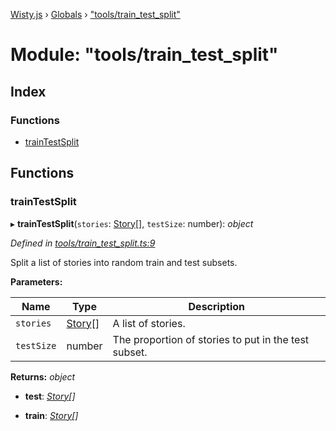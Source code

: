 [Wisty.js](../README.md) › [Globals](../globals.md) › ["tools/train_test_split"](_tools_train_test_split_.md)

# Module: "tools/train_test_split"

## Index

### Functions

* [trainTestSplit](_tools_train_test_split_.md#traintestsplit)

## Functions

###  trainTestSplit

▸ **trainTestSplit**(`stories`: [Story](_utils_state_.md#story)[], `testSize`: number): *object*

*Defined in [tools/train_test_split.ts:9](https://github.com/the-new-sky/Wisty.js/blob/22c0b6f/src/tools/train_test_split.ts#L9)*

Split a list of stories into random train and test subsets.

**Parameters:**

Name | Type | Description |
------ | ------ | ------ |
`stories` | [Story](_utils_state_.md#story)[] | A list of stories. |
`testSize` | number | The proportion of stories to put in the test subset.  |

**Returns:** *object*

* **test**: *[Story](_utils_state_.md#story)[]*

* **train**: *[Story](_utils_state_.md#story)[]*
